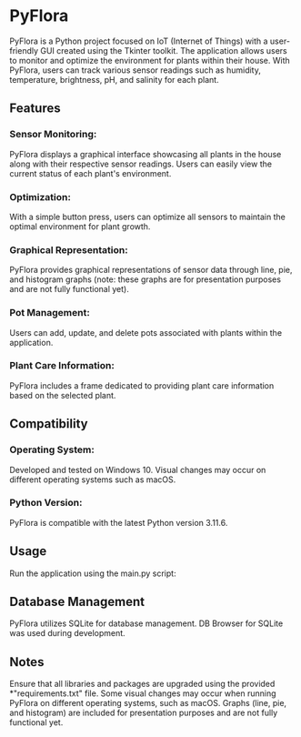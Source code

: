 # PyFlora
PyFlora is a Python project focused on IoT (Internet of Things) with a user-friendly GUI created using the Tkinter toolkit. The application allows users to monitor and optimize the environment for plants within their house. With PyFlora, users can track various sensor readings such as humidity, temperature, brightness, pH, and salinity for each plant.

## Features
### Sensor Monitoring: 
PyFlora displays a graphical interface showcasing all plants in the house along with their respective sensor readings. Users can easily view the current status of each plant's environment.

### Optimization: 
With a simple button press, users can optimize all sensors to maintain the optimal environment for plant growth.

### Graphical Representation: 
PyFlora provides graphical representations of sensor data through line, pie, and histogram graphs (note: these graphs are for presentation purposes and are not fully functional yet).

### Pot Management: 
Users can add, update, and delete pots associated with plants within the application.

### Plant Care Information:
PyFlora includes a frame dedicated to providing plant care information based on the selected plant.

## Compatibility
### Operating System:
Developed and tested on Windows 10. Visual changes may occur on different operating systems such as macOS.

### Python Version: 
PyFlora is compatible with the latest Python version 3.11.6.

## Usage
Run the application using the main.py script:

## Database Management
PyFlora utilizes SQLite for database management. DB Browser for SQLite was used during development.

## Notes
Ensure that all libraries and packages are upgraded using the provided *"requirements.txt" file.
Some visual changes may occur when running PyFlora on different operating systems, such as macOS.
Graphs (line, pie, and histogram) are included for presentation purposes and are not fully functional yet.
